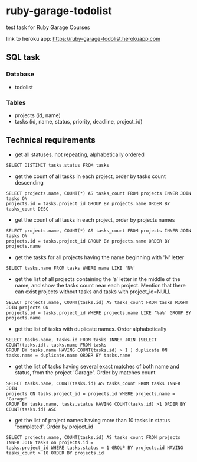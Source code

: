# ruby-garage-todolist
test task for Ruby Garage Courses

link to heroku app: https://ruby-garage-todolist.herokuapp.com

## SQL task

### Database 

- todolist

### Tables

- projects (id, name)
- tasks (id, name, status, priority, deadline, project_id)

## Technical requirements

- get all statuses, not repeating, alphabetically ordered

``` 
SELECT DISTINCT tasks.status FROM tasks 
```

- get the count of all tasks in each project, order by tasks count descending

``` 
SELECT projects.name, COUNT(*) AS tasks_count FROM projects INNER JOIN tasks ON
projects.id = tasks.project_id GROUP BY projects.name ORDER BY tasks_count DESC 
```

- get the count of all tasks in each project, order by projects names

```
SELECT projects.name, COUNT(*) AS tasks_count FROM projects INNER JOIN tasks ON 
projects.id = tasks.project_id GROUP BY projects.name ORDER BY projects.name
```

- get the tasks for all projects having the name beginning with 'N' letter

```
SELECT tasks.name FROM tasks WHERE name LIKE 'N%'
```

- get the list of all projects containing the ‘a’ letter in the middle of the name, and show the tasks count near each project. Mention that there can exist projects without tasks and tasks with project_id=NULL

```
SELECT projects.name, COUNT(tasks.id) AS tasks_count FROM tasks RIGHT JOIN projects ON 
projects.id = tasks.project_id WHERE projects.name LIKE '%a%' GROUP BY projects.name
```

- get the list of tasks with duplicate names. Order alphabetically

```
SELECT tasks.name, tasks.id FROM tasks INNER JOIN (SELECT COUNT(tasks.id), tasks.name FROM tasks 
GROUP BY tasks.name HAVING COUNT(tasks.id) > 1 ) duplicate ON tasks.name = duplicate.name ORDER BY tasks.name
```

- get the list of tasks having several exact matches of both name and status, from the project 'Garage'. Order by matches count

```
SELECT tasks.name, COUNT(tasks.id) AS tasks_count FROM tasks INNER JOIN 
projects ON tasks.project_id = projects.id WHERE projects.name = 'Garage' 
GROUP BY tasks.name, tasks.status HAVING COUNT(tasks.id) >1 ORDER BY COUNT(tasks.id) ASC
```
- get the list of project names having more than 10 tasks in status 'completed'. Order by project_id

```
SELECT projects.name, COUNT(tasks.id) AS tasks_count FROM projects INNER JOIN tasks on projects.id = 
tasks.project_id WHERE tasks.status = 1 GROUP BY projects.id HAVING tasks_count > 10 ORDER BY projects.id
```
